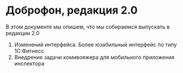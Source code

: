 # Доброфон, редакция 2.0

В этом документе мы опишем, что мы собираемся выпускать в редакции 2.0

1. Изменений интерфейса. Более юзабильный интерфейс по типу 1С:Фитнесс
2. Внедрение задачи комивояжера для мобильного приложения инспектора
